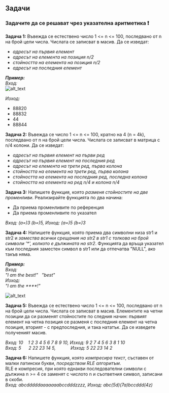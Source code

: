 ## Задачи
### Задачите да се решават чрез указателна аритметика :heavy_exclamation_mark:

**Задача 1:** Въвежда се естествено число 1 <= n <= 100, последвано от n на брой цели числа. Числата се записват в масив. Да се изведат:  
- *адресът на първия елемент*  
- *адресът на елемента на позиция n/2*  
- *стойността на елемента на позиция n/2*  
- *адресът на последния елемент*  

***Пример:***  
*Вход:*  
![alt_text](https://i.ibb.co/8gJyPHV/Array-with-addresses.png)

*Изход:*  
- 88820  
- 88832  
- 44  
- 88844  

**Задача 2:** Въвежда се число 1 <= n <= 100, кратно на 4 (n = 4k), последвано от n на брой цели числа. Числата се записват в матрица с n/4 колони. Да се изведат:  
- *адресът на първия елемент на първи ред*  
- *адресът на първия елемент на последния ред*  
- *адресът на елемента на трети ред, първа колона*  
- *стойността на елемента на трети ред, първа колона*  
- *стойността на елемента на последния ред, последна колона*  
- *стойността на елемента на ред n/4 и колона n/4*  

**Задача 3:** Напишете функция, която *разменя стойностите на две променливи*. Реализирайте функцията по два начина:  
- Да приема променливите по референция  
- Да приема променливите по указател  

*Вход: (a=)3 (b=)5, Изход: (a=)5 (b=)3*  

**Задача 4:** Напишете функция, която приема два символни низа str1 и str2 и *замества всички срещания на str2 в str1 с толкова на брой символи '\*', колкото е дължината на str2*. Функцията да връща указател към последния заместен символ в str1 или да отпечатва "NULL", ако такъв няма.  

***Пример:***  
*Вход:  
"I am the best!"  &nbsp; "best"  
Изход:  
"I am the \*\*\*\*!"*  

![alt_text](https://i.ibb.co/SR0DC3C/Pointer.png)

**Задача 5:** Въвежда се естествено число 1 <= n <= 100, последвано от n на брой цели числа. Числата се записват в масив. Елементите на четни позиции да си разменят стойностите по следния начин: първият елемент на четна позиция се разменя с последния елемент на четна позиция, вторият - с предпоследния, и така нататък. Да се изведете полученият масив.  

*Вход: 10 &nbsp;&nbsp; 1 2 3 4 5 6 7 8 9 10, Изход: 9 2 7 4 5 6 3 8 1 10*  
*Вход: 5 &nbsp;&nbsp;&nbsp;&nbsp; 2 22 23 14 5, &nbsp;&nbsp;&nbsp;&nbsp;&nbsp;&nbsp;&nbsp;&nbsp;&nbsp;&nbsp; Изход: 5 22 23 14 2*  

**Задача 6:** Напишете функция, която *компресира текст*, съставен от малки латински букви, *посредством RLE алгоритъм*.  
RLE е компресия, при която еднакви последователни символи с дължина n >= 4 се заменят с числото n и съответния символ, записани в скоби.  
*Вход:  abcdddddaaaaaaabccdddzzzz, Изход: abc(5d)(7a)bccddd(4z)*  
